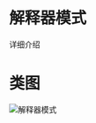 # 解释器模式
详细介绍
# 类图
![解释器模式](https://github.com/elvinzeng/java-design-pattern-samples/raw/master/interpreter/diagrams/interpreter.png "interpreter")
